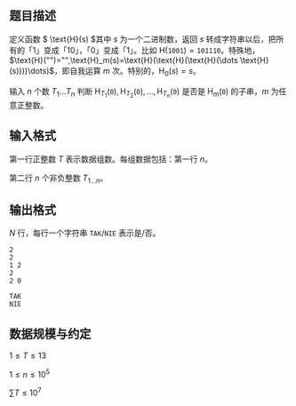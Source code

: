 ## 题目描述

定义函数 $ \text{H}(s) $其中 $s$ 为一个二进制数，返回 $s$ 转成字符串以后，把所有的「1」变成「10」，「0」变成「1」。比如 $\text{H}(\texttt{1001})=\texttt{101110}$。特殊地，$\text{H}("")="",\text{H}_m(s)=\text{H}(\text{H}(\text{H}(\dots \text{H}(s))))\dots)$，即自我运算 $m$ 次。特别的，$\text{H}_0(s)=s$。

输入 $n$ 个数 $T_1 \dots T_n$ 判断 $\text{H}_{T_1}(\texttt{0}),\text{H}_{T_2}(\texttt{0}), \dots ,\text{H}_{T_n}(\texttt{0})$ 是否是 $\text{H}_m(\texttt{0})$ 的子串，$m$ 为任意正整数。

## 输入格式

第一行正整数 $T$ 表示数据组数。每组数据包括：第一行 $n$。

第二行 $n$ 个非负整数 $T_{1 \dots n}$。

## 输出格式

$N$ 行，每行一个字符串 `TAK`/`NIE` 表示是/否。


```input1
2
2
1 2
2
2 0
```

```output1
TAK
NIE
```

## 数据规模与约定

$1 \le T \le 13$

$1 \le n \le 10^5$

$\sum T \le 10^7$